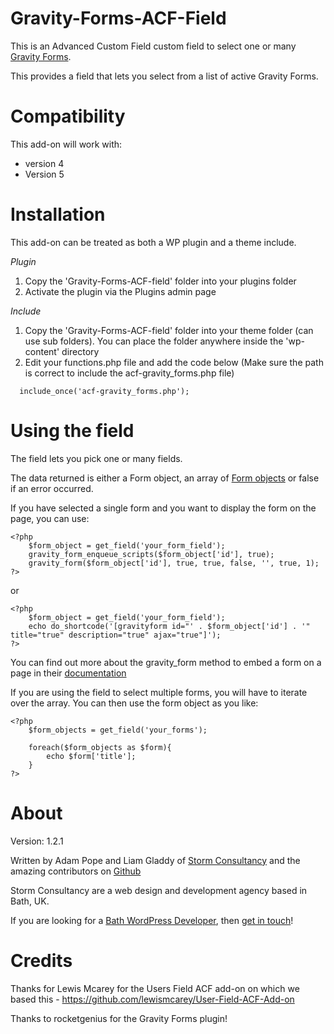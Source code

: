 Gravity-Forms-ACF-Field
=======================

This is an Advanced Custom Field custom field to select one or many [Gravity Forms](http://www.gravityhelp.com/).

This provides a field that lets you select from a list of active Gravity Forms.

Compatibility
============

This add-on will work with:

* version 4
* Version 5

Installation
============

This add-on can be treated as both a WP plugin and a theme include.

*Plugin*
1. Copy the 'Gravity-Forms-ACF-field' folder into your plugins folder
2. Activate the plugin via the Plugins admin page

*Include*
1.  Copy the 'Gravity-Forms-ACF-field' folder into your theme folder (can use sub folders). You can place the folder anywhere inside the 'wp-content' directory
2.  Edit your functions.php file and add the code below (Make sure the path is correct to include the acf-gravity_forms.php file)

```
  include_once('acf-gravity_forms.php');
```

Using the field
===============

The field lets you pick one or many fields.

The data returned is either a Form object, an array of [Form objects](http://www.gravityhelp.com/documentation/page/Form_Object) or false if an error occurred.

If you have selected a single form and you want to display the form on the page, you can use:

```
<?php 
    $form_object = get_field('your_form_field');
    gravity_form_enqueue_scripts($form_object['id'], true);
    gravity_form($form_object['id'], true, true, false, '', true, 1); 
?>
```

or

```
<?php 
    $form_object = get_field('your_form_field');
    echo do_shortcode('[gravityform id="' . $form_object['id'] . '" title="true" description="true" ajax="true"]');
?>
```

You can find out more about the gravity_form method to embed a form on a page in their [documentation](http://www.gravityhelp.com/documentation/page/Embedding_A_Form)

If you are using the field to select multiple forms, you will have to iterate over the array.  You can then use the form object as you like:

```
<?php
    $form_objects = get_field('your_forms');
  
    foreach($form_objects as $form){
        echo $form['title'];  
    }
?>
```




About
=====

Version: 1.2.1

Written by Adam Pope and Liam Gladdy of [Storm Consultancy](http://www.stormconsultancy.co.uk) and the amazing contributors on [Github](https://github.com/stormuk/Gravity-Forms-ACF-Field/graphs/contributors)

Storm Consultancy are a web design and development agency based in Bath, UK.

If you are looking for a [Bath WordPress Developer](http://www.stormconsultancy.co.uk/Services/Bath-WordPress-Developers), then [get in touch](http://www.stormconsultancy.co.uk/Contact)!


Credits
=======

Thanks for Lewis Mcarey for the Users Field ACF add-on on which we based this - https://github.com/lewismcarey/User-Field-ACF-Add-on

Thanks to rocketgenius for the Gravity Forms plugin!
